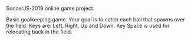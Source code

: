 SoccerJS-2019 online game project.

Basic goalkeeping game.
Your goal is to catch each ball that spawns over the field.
Keys are: Left, Right, Up and Down.
Key Space is used for relocating back in the field.
